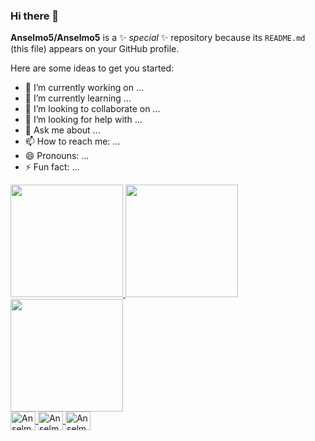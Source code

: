 ### Hi there 👋

**Anselmo5/Anselmo5** is a ✨ _special_ ✨ repository because its `README.md` (this file) appears on your GitHub profile.

Here are some ideas to get you started:

- 🔭 I’m currently working on ...
- 🌱 I’m currently learning ...
- 👯 I’m looking to collaborate on ...
- 🤔 I’m looking for help with ...
- 💬 Ask me about ...
- 📫 How to reach me: ...
- 😄 Pronouns: ...
- ⚡ Fun fact: ...


<div>
  <a href="https://github.com/Anselmo5">
  <img height="180em" src="https://github-readme-stats.vercel.app/api?username=Anselmo5&show_icons=true&theme=radical&include_all_commits=true"/>
  <img height="180em" src="https://github-readme-stats.vercel.app/api?username=Anselmo5&show_icons=true&theme=radical"/>
  <img height="180em" src="https://github-readme-stats.vercel.app/api/top-langs/?username=Anselmo5&layout=compact&langs_count=7&theme=radical"/>
</div>

<div>

 <img align="center" alt="Anselmo5-Js" height="30" width="40"  src="https://cdn.jsdelivr.net/gh/devicons/devicon/icons/css3/css3-original.svg" />
          
 <img align="center" alt="Anselmo5-Js" height="30" width="40" src="https://cdn.jsdelivr.net/gh/devicons/devicon/icons/html5/html5-original.svg" />
 <img align="center" alt="Anselmo5-Js" height="30" width="40"  src="https://cdn.jsdelivr.net/gh/devicons/devicon/icons/javascript/javascript-original.svg" />
 
>

  </div>
   
  <div>
  <a https://https://www.linkedin.com/notifications/?filter=all/badge/LinkedIn-0077B5?style=for-the-badge&logo=linkedin&logoColor=white
  
  
  </div>
